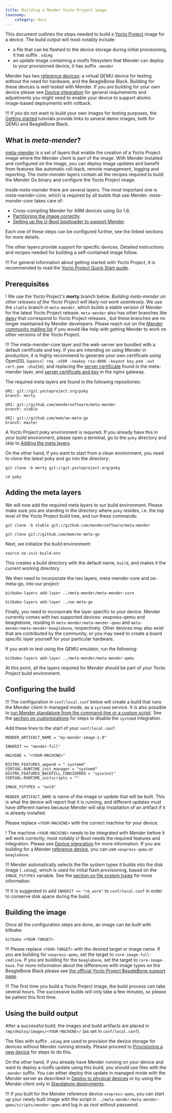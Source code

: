 ```yaml
---
title: Building a Mender Yocto Project image
taxonomy:
    category: docs
---
```


This document outlines the steps needed to build a [Yocto Project](https://www.yoctoproject.org/?target=_blank) image for a device.
The build output will most notably include:
* a file that can be flashed to the device storage during initial provisioning, it has suffix `.sdimg`
* an update image containing a rootfs filesystem that Mender can deploy to your provisioned device, it has suffix `.mender`

Mender has two [reference devices](../../Getting-started/What-is-Mender#mender-reference-devices): a virtual QEMU device for testing without the need for hardware, and the BeagleBone Black.
Building for these devices is well tested with Mender. If you are building for your own device
please see [Device integration](../../Devices) for general requirements and adjustments you might need
to enable your device to support atomic image-based deployments with rollback.

!!! If you do not want to build your own images for testing purposes, the [Getting started](../../Getting-started) tutorials provide links to several demo images, both for QEMU and BeagleBone Black.

## What is *meta-mender*?

[meta-mender](https://github.com/mendersoftware/meta-mender?target=_blank) is a set of layers that enable the creation of a Yocto Project image where the Mender client is part of the image. With Mender installed and configured on the image, you can deploy image updates and benefit from features like automatic roll-back, remote management, logging and reporting. The *meta-mender* layers contain all the recipes required to build the Mender Go binary and configure the Yocto Project image.

Inside *meta-mender* there are several layers. The most important one is *meta-mender-core*, which is required by all builds that use Mender. *meta-mender-core* takes care of:

* Cross-compiling Mender for ARM devices using Go 1.6.
* [Partitioning the image correctly](../../Devices/Partition-layout).
* [Setting up the U-Boot bootloader to support Mender](../../Devices/Integrating-with-U-Boot).

Each one of these steps can be configured further, see the linked sections for more details.

The other layers provide support for specific devices. Detailed instructions and recipes needed for building a self-contained image follow.

!!! For general information about getting started with Yocto Project, it is recommended to read the [Yocto Project Quick Start guide](http://www.yoctoproject.org/docs/2.1/yocto-project-qs/yocto-project-qs.html?target=_blank).

## Prerequisites

! We use the Yocto Project's **morty** branch below. *Building meta-mender on other releases of the Yocto Project will likely not work seamlessly.* We use the `stable` branch in `meta-mender`, which builds a stable version of Mender for the latest Yocto Project release. `meta-mender` also has other branches like [daisy](https://github.com/mendersoftware/meta-mender/tree/daisy?target=_blank) that correspond to Yocto Project releases , but these branches are no longer maintained by Mender developers. Please reach out on the [Mender community mailing list](https://groups.google.com/a/lists.mender.io/forum?target=_blank#!forum/mender) if you would like help with getting Mender to work on other versions of the Yocto Project.


!!! The meta-mender-core layer and the web-server are bundled with a default certificate and key. If you are intending on using Mender in production, it is highly recommend to generate your own certificate using OpenSSL (`openssl req -x509 -newkey rsa:4096 -keyout key.pem -out cert.pem -sha256`), and replacing the [server certificate](https://github.com/mendersoftware/meta-mender/tree/master/meta-mender-core/recipes-mender/mender/files) found in the meta-mender layer, and [server certificate and key](https://github.com/mendersoftware/mender-api-gateway-docker/tree/master/cert) in the nginx gateway.

The required meta layers are found in the following repositories:

```
URI: git://git.yoctoproject.org/poky
branch: morty

URI: git://github.com/mendersoftware/meta-mender
branch: stable

URI: git://github.com/mem/oe-meta-go
branch: master
```

A Yocto Project poky environment is required. If you already have 
this in your build environment, please open a terminal, go to the `poky`
directory and skip to [Adding the meta layers](#adding-the-meta-layers).


On the other hand, if you want to start from a clean environment,
you need to clone the latest poky and go into the directory:

```
git clone -b morty git://git.yoctoproject.org/poky
```

```
cd poky
```

## Adding the meta layers

We will now add the required meta layers to our build environment.
Please make sure you are standing in the directory where `poky` resides,
i.e. the top level of the Yocto Project build tree, and run these commands:

```
git clone -b stable git://github.com/mendersoftware/meta-mender
```
```
git clone git://github.com/mem/oe-meta-go
```


Next, we initialize the build environment:

```
source oe-init-build-env
```

This creates a build directory with the default name, ```build```, and makes it the
current working directory.

We then need to incorporate the two layers, meta-mender-core and oe-meta-go, into
our project:

```
bitbake-layers add-layer ../meta-mender/meta-mender-core
```
```
bitbake-layers add-layer ../oe-meta-go
```

Finally, you need to incorporate the layer specific to your device. Mender currently comes with two supported devices: vexpress-qemu and beaglebone, residing in `meta-mender/meta-mender-qemu` and `meta-mender/meta-mender-beaglebone`, respectively. Other devices may also exist that are contributed by the community, or you may need to create a board specific layer yourself for your particular hardware.

If you wish to test using the QEMU emulator, run the following:

```
bitbake-layers add-layer ../meta-mender/meta-mender-qemu
```

At this point, all the layers required for Mender should be
part of your Yocto Project build environment.


## Configuring the build

!!! The configuration in `conf/local.conf` below will create a build that runs the Mender client in managed mode, as a `systemd` service. It is also possible to [run Mender standalone from the command-line or a custom script](../../Architecture/overview#modes-of-operation). See the [section on customizations](../Build-customizations#disabling-mender-as-a-system-service) for steps to disable the `systemd` integration.

Add these lines to the start of your `conf/local.conf`:

```
MENDER_ARTIFACT_NAME = "my-mender-image-1.0"

INHERIT += "mender-full"

MACHINE = "<YOUR-MACHINE>"

DISTRO_FEATURES_append = " systemd"
VIRTUAL-RUNTIME_init_manager = "systemd"
DISTRO_FEATURES_BACKFILL_CONSIDERED = "sysvinit"
VIRTUAL-RUNTIME_initscripts = ""

IMAGE_FSTYPES = "ext4"
```

`MENDER_ARTIFACT_NAME` is name of the image or update that will be built. This is what the device will report that it is running, and different updates must have different names because Mender will skip installation of an artifact if it is already installed.

Please replace `<YOUR-MACHINE>` with the correct machine for your device.

! The machine `<YOUR-MACHINE>` needs to be integrated with Mender before it will work correctly; most notably U-Boot needs the required features and integration. Please see [Device integration](../../Devices) for more information. If you are building for a Mender [reference device](../../Getting-started/What-is-Mender#mender-reference-devices), you can use `vexpress-qemu` or `beaglebone`. 

!!! Mender automatically selects the file system types it builds into the disk image (`.sdimg`), which is used for initial flash provisioning, based on the `IMAGE_FSTYPES` variable. See the [section on file system types](../../Devices/Partition-layout#file-system-types) for more information.

!!! It is suggested to add ```INHERIT += "rm_work"``` to ```conf/local.conf``` in order to conserve disk space during the build.


## Building the image

Once all the configuration steps are done, an image can be built with bitbake:

```
bitbake <YOUR-TARGET>
```

!!! Please replace `<YOUR-TARGET>` with the desired target or image name. If you are building for `vexpress-qemu`, set the target to `core-image-full-cmdline`. If you are building for the `beaglebone`, set the target to `core-image-base`. For more information about the differences with image types on the BeagleBone Black please see [the official Yocto Project BeagleBone support page](https://www.yoctoproject.org/downloads/bsps/morty22/beaglebone?target=_blank).

!!! The first time you build a Yocto Project image, the build process can take several hours. The successive builds will only take a few minutes, so please be patient this first time.


## Using the build output

After a successful build, the images and build artifacts are placed in `tmp/deploy/images/<YOUR-MACHINE>/`
(as set in `conf/local.conf`).

The files with suffix `.sdimg` are used to provision the device storage for devices without
Mender running already. Please proceed to [Provisioning a new device](../Provisioning-a-new-device)
for steps to do this.

On the other hand, if you already have Mender running on your device and want to deploy a rootfs update using this build, you should use files with the `.mender` suffix. You can either deploy this update in managed mode with the Mender server as described in [Deploy to physical devices](../../Getting-started/Deploy-to-physical-devices) or by using the Mender client only in [Standalone deployments](../../Getting-started/Standalone-deployments).

!!! If you built for the Mender reference device `vexpress-qemu`, you can start up your newly built image with the script in `../meta-mender/meta-mender-qemu/scripts/mender-qemu` and log in as *root* without password.
